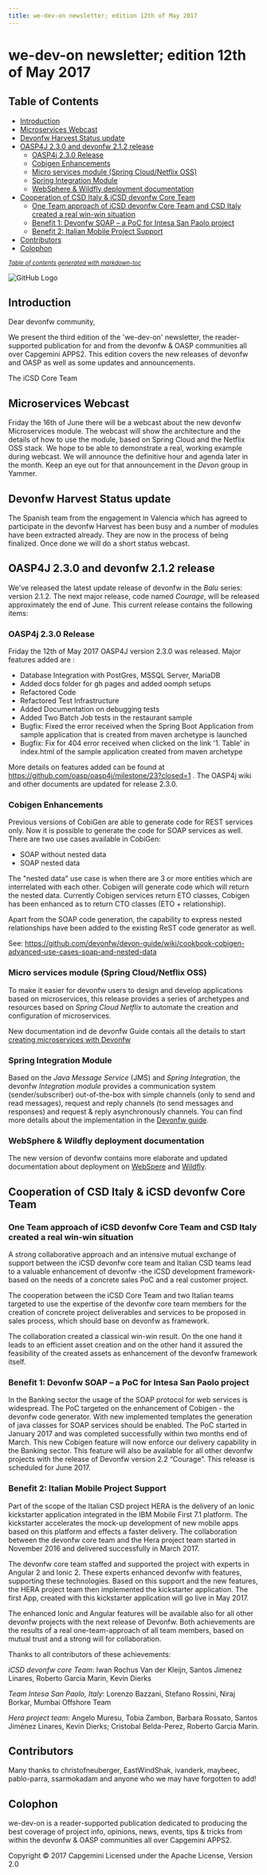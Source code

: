 ```yaml
---
title: we-dev-on newsletter; edition 12th of May 2017
---
```

# we-dev-on newsletter;  edition 12th of May 2017

## Table of Contents

* [Introduction](#introduction)
* [Microservices Webcast](#microservices-webcast)
* [Devonfw Harvest Status update](#devonfw-harvest-status-update)
* [OASP4J 2.3.0 and devonfw 2.1.2 release](#oasp4j-230-and-devonfw-212-release)
    + [OASP4j 2.3.0 Release](#oasp4j-230-release)
    + [Cobigen Enhancements](#cobigen-enhancements)
    + [Micro services module (Spring Cloud/Netflix OSS)](#micro-services-module--spring-cloud-netflix-oss-)
    + [Spring Integration Module](#spring-integration-module)
    + [WebSphere & Wildfly deployment documentation](#websphere---wildfly-deployment-documentation)
* [Cooperation of CSD Italy & iCSD devonfw Core Team](#cooperation-of-csd-italy---icsd-devonfw-core-team)
    + [One Team approach of iCSD devonfw Core Team and CSD Italy created a real win-win situation](#one-team-approach-of-icsd-devonfw-core-team-and-csd-italy-created-a-real-win-win-situation)
    + [Benefit 1: Devonfw SOAP – a PoC for Intesa San Paolo project](#benefit-1--devonfw-soap---a-poc-for-intesa-san-paolo-project)
    + [Benefit 2: Italian Mobile Project Support](#benefit-2--italian-mobile-project-support)
* [Contributors](#contributors)
* [Colophon](#colophon)

<small><i><a href='http://ecotrust-canada.github.io/markdown-toc/'>Table of contents generated with markdown-toc</a></i></small>

![GitHub Logo](../img/devonfw-logo-smallest.png)

## Introduction

Dear devonfw community,

We present the third edition of the 'we-dev-on' newsletter, the reader-supported publication for and from the devonfw & OASP communities all over Capgemini APPS2. This edition covers the new releases of devonfw and OASP as well as some updates and announcements.

The iCSD Core Team

## Microservices Webcast 

Friday the 16th of June there will be a webcast about the new devonfw Microservices module. The webcast will show the architecture and the details of how to use the module, based on Spring Cloud and the Netflix OSS stack. We hope to be able to demonstrate a real, working example during webcast. We will announce the definitive hour and agenda later in the month.  Keep an eye out for that announcement in the _Devon_ group in Yammer.

## Devonfw Harvest Status update

The Spanish team from the engagement in Valencia which has agreed to participate in the devonfw Harvest has been busy and a number of modules have been extracted already. They are now in the process of being finalized. Once done we will do a short status webcast. 

## OASP4J 2.3.0 and devonfw 2.1.2 release

We've released the latest update release of devonfw in the _Balu_ series: version 2.1.2. The next major release, code named _Courage_, will be released approximately the end of June. This current release contains the following items:

### OASP4j 2.3.0 Release

Friday the 12th of May 2017 OASP4J version 2.3.0 was released. Major features added are : 

- Database Integration with PostGres, MSSQL Server, MariaDB
- Added docs folder for gh pages and added oomph setups
- Refactored Code
- Refactored Test Infrastructure
- Added Documentation on debugging tests
- Added Two Batch Job tests in the restaurant sample
- Bugfix: Fixed the error received when the Spring Boot Application from sample application that is created from maven archetype is launched
- Bugfix: Fix for 404 error received when clicked on the link '1. Table' in index.html of the sample application created from maven archetype

More details on features added can be found at https://github.com/oasp/oasp4j/milestone/23?closed=1 . 
The OASP4j wiki and other documents are updated for release 2.3.0. 

### Cobigen Enhancements

Previous versions of CobiGen are able to generate code for REST services only. Now it is possible to generate the code for SOAP services as well. There are two use cases available in CobiGen:

 - SOAP without nested data
 - SOAP nested data

The "nested data" use case is when there are 3 or more entities which are interrelated with each other. Cobigen will generate code which will return the nested data. Currently Cobigen services return ETO classes, Cobigen has been enhanced as to return CTO classes (ETO + relationship). 


Apart from the SOAP code generation, the capability to express nested relationships have been added to the existing ReST code generator as well.

See: https://github.com/devonfw/devon-guide/wiki/cookbook-cobigen-advanced-use-cases-soap-and-nested-data

### Micro services module (Spring Cloud/Netflix OSS)

To make it easier for devonfw users to design and develop applications based on microservices, this release provides a series of archetypes and resources based on _Spring Cloud Netflix_ to automate the creation and configuration of microservices.

New documentation ind de devonfw Guide contais all the details to start [creating microservices with Devonfw](https://github.com/devonfw/devon-guide/wiki/devon-microservices)

### Spring Integration Module

Based on the _Java Message Service_ (JMS) and _Spring Integration_, the devonfw _Integration module_ provides a communication system (sender/subscriber) out-of-the-box with simple channels (only to send and read messages), request and reply channels (to send messages and responses) and request & reply asynchronously channels. You can find more details about the implementation in the [Devonfw guide](https://github.com/devonfw/devon-guide/wiki/cookbook-integration-module). 

### WebSphere & Wildfly deployment documentation

The new version of devonfw contains more elaborate and updated documentation about deployment on [WebSpere](https://github.com/devonfw/devon-guide/wiki/cookbook-Deployment-on-WebSphere) and [Wildfly](https://github.com/devonfw/devon-guide/wiki/cookbook-Deployment-on-Wildfly).

## Cooperation of CSD Italy & iCSD devonfw Core Team

### One Team approach of iCSD devonfw Core Team and CSD Italy created a real win-win situation

A strong collaborative approach and an intensive mutual exchange of support between the iCSD devonfw core team and Italian CSD teams lead to a valuable enhancement of devonfw -the iCSD development framework- based on the needs of a concrete sales PoC and a real customer project.

The cooperation between the iCSD Core Team and two Italian teams targeted to use the expertise of the devonfw core team members for the creation of concrete project deliverables and services to be proposed in sales process, which should base on devonfw as framework.

The collaboration created a classical win-win result. On the one hand it leads to an efficient asset creation and on the other hand it assured the feasibility of the created assets as enhancement of the devonfw framework itself.

### Benefit 1: Devonfw SOAP – a PoC for Intesa San Paolo project   

In the Banking sector the usage of the SOAP protocol for web services is widespread. The PoC targeted on the enhancement of Cobigen - the devonfw code generator. With new implemented templates the generation of java classes for SOAP services should be enabled. The PoC started in January 2017 and was completed successfully within two months end of March. This new Cobigen feature will now enforce our delivery capability in the Banking sector. This feature will also be available for all other devonfw projects with the release of Devonfw version 2.2 “Courage”. This release is scheduled for June 2017.

### Benefit 2: Italian Mobile Project Support

Part of the scope of the Italian CSD project HERA is the delivery of an Ionic kickstarter application integrated in the IBM Mobile First 7.1 platform. The kickstarter accelerates the mock-up development of new mobile apps based on this platform and effects a faster delivery. The collaboration between the devonfw core team and the Hera project team started in November 2016 and delivered successfully in March 2017.

The devonfw core team staffed and supported the project with experts in Angular 2 and Ionic 2. These experts enhanced devonfw with features, supporting these technologies. Based on this support and the new features, the HERA project team then implemented the kickstarter application. The first App, created with this kickstarter application will go live in May 2017.

The enhanced Ionic and Angular features will be available also for all other devonfw projects with the next release of Devonfw. Both  achievements are the results of a real one-team-approach of all team members, based on mutual trust and a strong will for collaboration.

Thanks to all contributors of these achievements:

_iCSD devonfw core Team_: Iwan Rochus Van der Kleijn, Santos Jimenez Linares, Roberto Garcia Marin, Kevin Dierks

_Team Intesa San Paolo, Italy_: Lorenzo Bazzani, Stefano Rossini, Niraj Borkar, Mumbai Offshore Team

_Hera project team_: Angelo Muresu, Tobia Zambon, Barbara Rossato, Santos Jiménez Linares, Kevin Dierks; Cristobal Belda-Perez, Roberto Garcia Marin.

## Contributors

Many thanks to christofneuberger, EastWindShak, ivanderk, maybeec, pablo-parra, ssarmokadam and anyone who we may have forgotten to add!

## Colophon

we-dev-on is a reader-supported publication dedicated to producing the best coverage of project info, opinions, news, events, tips & tricks from within the devonfw & OASP communities all over Capgemini APPS2.

Copyright © 2017 Capgemini
Licensed under the Apache License, Version 2.0


